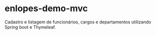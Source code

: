 # enlopes-demo-mvc
Cadastro e listagem de funcionários, cargos e departamentos utilizando Spring boot e Thymeleaf. 
